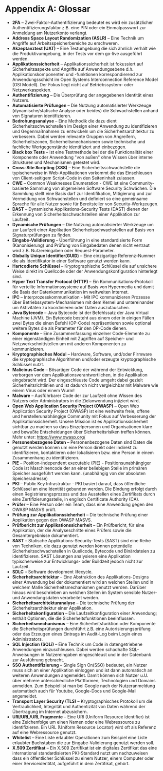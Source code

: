 # Appendix A: Glossar

- **2FA** – Zwei-Faktor-Authentifizierung bedeutet es wird ein zusätzlicher Authentifizierungsfaktor z.B. eine PIN oder ein Einmalpasswort zur Anmeldung am Nutzerkonto verlangt.
- **Address Space Layout Randomization (ASLR)** – Eine Technik um Angriffe auf Arbeitsspeicherbereiche zu erschweren.
- **Akzeptanztest (UAT)** – Eine Testumgebung die sich ähnlich verhält wie die Produktivumgebung, in der Tests vor dem go-live ausgeführt werden.
- **Applikationssicherheit** – Applikationssicherheit ist fokussiert auf Sicherheitsaspekte und Angriffe auf Anwendungsebene d.h. Applikationskomponenten und -funktionen korrespondierend zur Anwendungsschicht im Open Systems Interconnection Reference Model (OSI Modell). Der Fokus liegt nicht auf Betriebssystem- oder Netzwerkaspekten.
- **Authentifizierung** – Die Überprüfung der angegebenen Identität eines Nutzers.
- **Automatisierte Prüfungen** – Die Nutzung automatisierter Werkzeuge (dynamische/statische Analyse oder beides) die Schwachstellen anhand von Signaturen identifizieren.
- **Bedrohungsanalyse** – Eine Methodik die dazu dient Sicherheitsschwachstellen im Design einer Anwendung zu identifizieren und Gegenmaßnahmen zu entwickeln um die Sicherheitsarchitektur zu verbessern. Dabei werden relevante Gruppen von Angreifern, Sicherheitszonen, Sicherheitsmechanismen sowie technische und fachliche Wertgegenstände identifiziert und einbezogen.
- **Black box Tests** – Ist eine Testmethode bei der die Funktionalität einer Komponente oder Anwendung "von außen" ohne Wissen über interne Strukturen und Mechanismen getestet wird.
- **Cross-Site Scripting (XSS)** – Eine Sicherheitsschwachstelle die typischerweise in Web-Applikationen vorkommt die das Einschleusen von Client-seitigem Script-Code in den Seiteninhalt zulassen.
- **CWE** – Common Weaknesses Enumeration - CWE ist eine Community-basierte Sammlung von allgemeinen Software Security Schwächen. Die Sammlung stellt eine Basis darf zur Identifikation, Mitigierung und zur Vermeidung von Schwachstellen und definiert so eine gemeinsame Sprache für alle Nutzer sowie für Bereitsteller von Security-Werkzeugen.
- **DAST** – Dynamische Applikations-Security Tests (DAST) dienen der Erkennung von Sicherheitsschwachstellen einer Applikation zur Laufzeit.
- **Dynamische Prüfungen** – Die Nutzung automatisierter Werkzeuge um zur Laufzeit einer Applikation Sicherheitsschwachstellen auf Basis von Signaturprüfungen zu finden.
- **Eingabe-Validierung** – Überführung in eine standardisierte Form (Kanonisierung) und Prüfung von Eingabedaten denen nicht vertraut wird z.B. Nutzereingaben oder Request-Parameter.
- **Globally Unique Identifier(GUID)** – Eine einzigartige Referenz-Nummer die als Identifikator in einer Software genutzt werden kann.
- **Hartcodierte Schlüssel** – Kryptographische Schlüssel die auf unsichere Weise direkt im Quellcode oder der Anwendungskonfiguration hinterlegt sind.
- **Hyper Text Transfer Protocol (HTTP)** – Ein Kommunikations-Protokoll für verteilte Informationssysteme auf Basis von Hypermedia und damit die Basis der Datenkommunikation im weltweiten Internet.
- **IPC** – Interprozesskommunikation - Mit IPC kommunizieren Prozesse über Betriebssystem-Mechanismen mit dem Kernel und untereinander um Aktivitäten zu koordinieren oder Daten auszutauschen.
- **Java Bytecode** – Java Bytecode ist der Befehlssatz der Java Virtual Machine (JVM). Ein Bytecode besteht aus einem oder in einigen Fällen zwei Bytes die einen Befehl (OP-Code) repräsentieren sowie optional weitere Bytes die als Parameter für den OP-Code dienen.
- **Komponente** – Eine Zusammenfassung einzelner Code-Elemente zu einer eigenständigen Einheit mit Zugriffen auf Speicher- und Netzwerkschnittstellen um mit anderen Komponenten zu kommunizieren.
- **Kryptographisches Modul** – Hardware, Software, und/oder Firmware die kryptographische Algorithmen und/oder erzeugte kryptographische Schlüssel nutzt.
- **Malicious Code** – Bösartiger Code der während der Entwicklung, verborgen vor dem Applikationsverantwortlichen, in die Applikation eingebracht wird. Der eingeschleuste Code umgeht dabei gezielt Sicherheitsrichtlinien und ist dadurch nicht vergleichbar mit Malware wie einem Virus oder einem Wurm!
- **Malware** – Ausführbarer Code der zur Laufzeit ohne Wissen des Nutzers oder Administrators in die Zielanwendung injiziert wird.
- **Open Web Application Security Project (OWASP)** – Open Web Application Security Project (OWASP) ist eine weltweite freie, offene und herstellerunabhängige Community mit Fokus auf Verbesserung der Applikationssicherheit. Unsere Mission ist es Applikationssicherheit sichtbar zu machen so dass Einzelpersonen und Organisationen klare und bewußte Entscheidungen über Sicherheitsrisiken treffen können. Mehr unter: <https://www.owasp.org/>
- **Personenbezogene Daten** – Personenbezogene Daten sind Daten die genutzt werden können um eine Person direkt oder indirekt zu identifizieren, kontaktieren oder lokalisieren bzw. eine Person in einem Zusammenhang zu identifizieren.
- **PIE** – Position-independent executable (PIE) - Positionsunabhängiger Code ist Maschinencode der an einer beliebigen Stelle im primären Speicher ausgeführt werden kann. (unabhängig von der absoluten Speicheradresse)
- **PKI** – Public Key Infrastruktur - PKI basiert darauf, dass öffentliche Schlüssel an eine Identität gebunden werden. Die Bindung erfolgt durch einen Registrierungsprozess und das Ausstellen eines Zertifikats durch eine Zertifizierungsstelle, in englisch Certificate Authority (CA).
- **Prüfer** – Eine Person oder ein Team, dass eine Anwendung gegen den OWASP MASVS prüft.
- **Prüfung zur Applikationssicherheit** – Die technische Prüfung einer Applikation gegen den OWASP MASVS.
- **Prüfbericht zur Applikationssicherheit** – Ein Prüfbericht, für eine Applikation, der die Analyseschritte eines Prüfers sowie die Gesamtergebnisse dokumentiert.
- **SAST** – Statische Applikations-Security-Tests (SAST) sind eine Reihe von Techniken, die dazu genutzt werden können potentielle Sicherheitsschwachstellen in Quellcode, Bytecode und Binärdateien zu identifizieren. SAST Lösungen analysieren eine Applikation typischerweise zur Entwicklungs- oder Buildzeit jedoch nicht zur Laufzeit.
- **SDLC** – Software development lifecycle.
- **Sicherheitsarchitektur** – Eine Abstraktion des Applikations-Designs einer Anwendung bei der dokumentiert wird an welchen Stellen und in welchem Maße Sicherheitsmechanismen genutzt werden. Darüber hinaus wird beschrieben an welchen Stellen im System sensible Nutzer- und Anwendungsdaten verarbeitet werden.
- **Sicherheitsarchitekturanalyse** – Die technische Prüfung der Sicherheitsarchitektur einer Applikation.
- **Sicherheitskonfiguration** – Die Laufzeitkonfiguration einer Anwendung; enthält Optionen, die die Sicherheitsfunktionen beeinflussen.
- **Sicherheitsmechanismus** – Eine Sicherheitsfunktion oder Komponente die Sicherheitsprüfungen durchführt z.B. eine Autorisierungsprüfung oder das Erzeugen eines Eintrags im Audit-Log beim Login eines Administrators.
- **SQL Injection (SQLi)** – Eine Technik um Code in datengetriebene Anwendungen einzuschleusen. Dabei werden schadhafte SQL-Anweisungen in Nutzereingaben eingeschleust und in der Datenbank zur Ausführung gebracht.
- **SSO Authentifizierung** – Single Sign On(SSO) bedeutet, ein Nutzer muss sich an einer Applikation einloggen und ist dann automatisch an weiteren Anwendungen angemeldet. Damit können sich Nutzer u.U. über mehrere unterschiedliche Plattformen, Technologien und Domains anmelden. Zum Beispiel ist man bei Google nach der Nutzeranmeldung automatisch auch für Youtube, Google-Docs und Google-Mail angemeldet.
- **Transport Layer Security (TLS)** – Kryptographisches Protokoll um die Vertraulichkeit, Integrität und Authentizität von Daten während der Übertragung im Internet abzusichern.
- **URI/URL/URL Fragmente** – Eine URI (Uniform Resource Identifier) ist eine Zeichenfolge um einen Namen oder eine Webressource zu identifizieren. Ein URL (Uniform Resource Locator) wird oft als Referenz auf eine Webressource genutzt.
- **Whitelist** – Eine Liste erlaubter Operationen zum Beispiel eine Liste erlaubter Buchstaben die zur Eingabe-Validierung genutzt werden soll.
- **X.509 Zertifikat** – Ein X.509 Zertifikat ist ein digitales Zertifikat das eine international standardisierten PKI-Standard nutzt um nachzuweisen dass ein öffentlicher Schlüssel zu einem Nutzer, einem Computer oder einer Serviceidentität, aufgeführt in dem Zertifikat, gehört.
